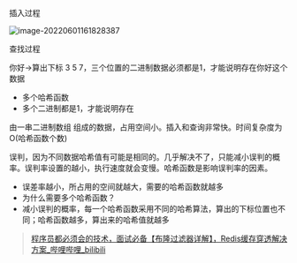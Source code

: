插入过程

![image-20220601161828387](C:\Users\lenovo\AppData\Roaming\Typora\typora-user-images\image-20220601161828387.png)

查找过程

你好→算出下标 3 5 7，三个位置的二进制数据必须都是1，才能说明存在你好这个数据



- 多个哈希函数
- 多个二进制都是1，才能说明存在



由一串二进制数组 组成的数据，占用空间小。插入和查询非常快。时间复杂度为O(哈希函数个数)



误判，因为不同数据哈希值有可能是相同的。几乎解决不了，只能减小误判的概率。误判率设置的越小，执行速度就会变慢。哈希函数是影响误判率的因素。

- 误差率越小，所占用的空间就越大，需要的哈希函数就越多
- 为什么需要多个哈希函数？
- 减小误判的概率，每一个哈希函数采用不同的哈希算法，算出的下标位置也不同；哈希函数越多，算出来的哈希值就越多



> [程序员都必须会的技术，面试必备【布隆过滤器详解】，Redis缓存穿透解决方案_哔哩哔哩_bilibili](https://www.bilibili.com/video/BV1zK4y1h7pA?spm_id_from=333.337.search-card.all.click)

